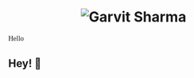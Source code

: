 <h1 align="center">
  <img src="https://raw.githubusercontent.com/gravity55/gravity55/main/my_name.svg" alt="Garvit Sharma" />
</h1>

<span style="font-family: 'Pacifico';">Hello</span>
## Hey!  👋

<!--
**gravity55/gravity55** is a ✨ _special_ ✨ repository because its `README.md` (this file) appears on your GitHub profile.

Here are some ideas to get you started:

- 🔭 I’m currently working on ...
- 🌱 I’m currently learning ...
- 👯 I’m looking to collaborate on ...
- 🤔 I’m looking for help with ...
- 💬 Ask me about ...
- 📫 How to reach me: ...
- 😄 Pronouns: ...
- ⚡ Fun fact: ...
-->
